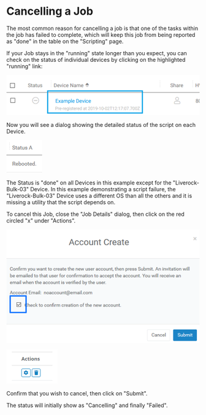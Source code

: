 # Cancelling a Job

The most common reason for cancelling a job is that one of the tasks within the job has failed to complete, which will keep this job from being reported as "done" in the table on the "Scripting" page.

If your Job stays in the "running" state longer than you expect, you can check on the status of individual devices by clicking on the highlighted "running" link:

![](../../.gitbook/assets/image%20%28182%29.png)

Now you will see a dialog showing the detailed status of the script on each Device.

![](../../.gitbook/assets/image%20%28123%29.png)

The Status is "done" on all Devices in this example except for the "Liverock-Bulk-03" Device.  In this example demonstrating a script failure, the "Liverock-Bulk-03" Device uses a different OS than all the others and it is missing a utility that the script depends on.

To cancel this Job, close the "Job Details" dialog, then click on the red circled "x" under "Actions".

![](../../.gitbook/assets/image%20%2825%29.png)

![](../../.gitbook/assets/image%20%28320%29.png)

Confirm that you wish to cancel, then click on "Submit".

The status will initially show as "Cancelling" and finally "Failed".

